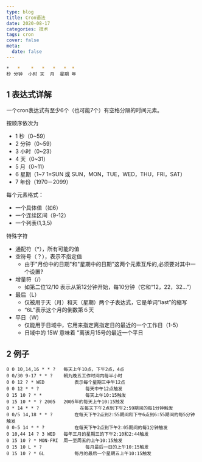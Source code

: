 ```yaml
---
type: blog
title: Cron语法
date: 2020-08-17
categories: 技术
tags: cron
cover: false
meta:
  date: false
---
```




```bash
*   *    *   *   *   *  *
秒 分钟  小时 天  月  星期 年
```

<!-- more -->



## 1 表达式详解

一个cron表达式有至少6个（也可能7个）有空格分隔的时间元素。

按顺序依次为

- 1 秒（0~59）
- 2 分钟（0~59）
- 3 小时（0~23）
- 4 天（0~31）
- 5 月（0~11）
- 6 星期（1~7 1=SUN 或 SUN，MON，TUE，WED，THU，FRI，SAT）
- 7 年份（1970－2099）

每个元素格式：

- 一个具体值（如6）
- 一个连续区间（9-12）
- 一个列表(1,3,5)

特殊字符

- 通配符（*），所有可能的值
- 空符号（？），表示不指定值
  - 由于"月份中的日期"和"星期中的日期"这两个元素互斥的,必须要对其中一个设置?
- 增量符（/）
  - 如第二位12/10 表示从第12分钟开始，每10分钟（它和“12，22，32...”）
- 最后（L）
  - 仅被用于天（月）和天（星期）两个子表达式，它是单词“last”的缩写
  - “6L”表示这个月的倒数第６天
- 平日（W）
  - 仅能用于日域中，它用来指定离指定日的最近的一个工作日（1-5）
  - 日域中的 15W 意味着 "离该月15号的最近一个平日



## 2 例子

```
0 0 10,14,16 * * ? 	 每天上午10点，下午2点，4点
0 0/30 9-17 * * ?    朝九晚五工作时间内每半小时
0 0 12 ? * WED 			 表示每个星期三中午12点
0 0 12 * * ?			 	 每天中午12点触发
0 15 10 ? * *			 	 每天上午10:15触发
0 15 10 * * ? 2005	 2005年的每天上午10:15触发
0 * 14 * * ?			   在每天下午2点到下午2:59期间的每1分钟触发
0 0/5 14,18 * * ?	 	 在每天下午2点到2:55期间和下午6点到6:55期间的每5分钟触发
0 0-5 14 * * ?			 在每天下午2点到下午2:05期间的每1分钟触发
0 10,44 14 ? 3 WED	 每年三月的星期三的下午2:10和2:44触发
0 15 10 ? * MON-FRI	 周一至周五的上午10:15触发
0 15 10 L * ?				 每月最后一日的上午10:15触发
0 15 10 ? * 6L			 每月的最后一个星期五上午10:15触发
```

